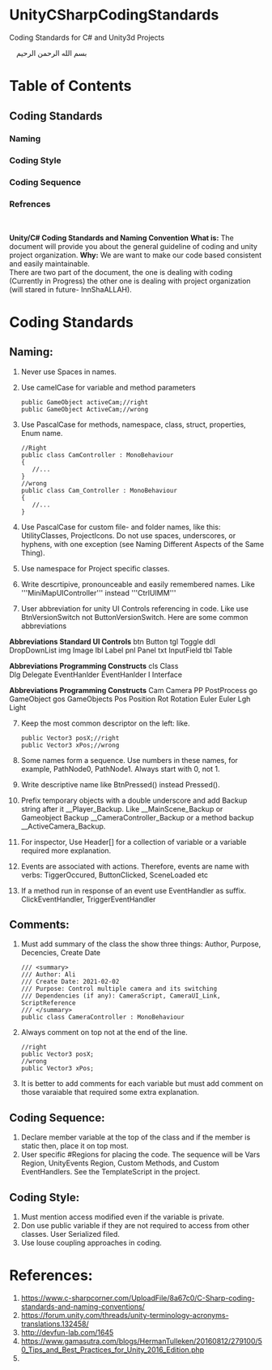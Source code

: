 # UnityCSharpCodingStandards
Coding Standards for C# and Unity3d Projects

 بسم الله الرحمن الرحيم

# Table of Contents

## Coding Standards
### Naming
### Coding Style
### Coding Sequence
### Refrences

 

**Unity/C# Coding Standards and Naming Convention**
**What is:** The document will provide you about the general guideline of coding and unity project organization.
**Why:** We are want to make our code based consistent and easily maintainable.  
There are two part of the document, the one is dealing with coding (Currently in Progress) the other one is dealing with project organization (will stared in future- InnShaALLAH).

# Coding Standards
## Naming:
1.	Never use Spaces in names.
2.	Use camelCase for variable and method parameters
	```
	public GameObject activeCam;//right
	public GameObject ActiveCam;//wrong
	```
3.	Use PascalCase for methods, namespace, class, struct, properties, Enum  name.
	```
	//Right
	public class CamController : MonoBehaviour  
	{  
	   //...  
	} 
	//wrong
	public class Cam_Controller : MonoBehaviour
	{  
	   //...
	}
	```

4.	Use PascalCase for custom file- and folder names, like this: UtilityClasses, ProjectIcons. Do not use spaces, underscores, or hyphens, with one exception (see Naming Different Aspects of the Same Thing).
5.	Use namespace for Project specific classes.
6.	Write descrtipive, pronounceable and easily remembered names. Like '''MiniMapUIController''' instead '''CtrlUIMM'''
6.	User abbreviation for unity UI Controls referencing in code. Like use BtnVersionSwitch not ButtonVersionSwitch. Here are some common abbreviations

**Abbreviations	Standard UI Controls**
btn	Button
tgl	Toggle
ddl	DropDownList
img	Image
lbl	Label
pnl	Panel
txt	InputField
tbl	Table
	
**Abbreviations	Programming Constructs**
cls		Class		
Dlg		Delegate
EventHanlder	EventHanlder
I		Interface

**Abbreviations	Programming Constructs**
Cam	Camera
PP	PostProcess
go	GameObject
gos	GameObjects
Pos	Position
Rot	Rotation
Euler	Euler
Lgh	Light
	

7.	Keep the most common descriptor on the left: like.
	```
	public Vector3 posX;//right
	public Vector3 xPos;//wrong
	```

8.	Some names form a sequence. Use numbers in these names, for example, PathNode0, PathNode1. Always start with 0, not 1.
9.	Write descriptive name like BtnPressed() instead Pressed().
10.	Prefix temporary objects with a double underscore and add Backup string after it __Player_Backup. Like __MainScene_Backup or Gameobject Backup __CameraController_Backup or a method backup __ActiveCamera_Backup.
11.	For inspector, Use Header[] for a collection of variable or a variable required more explanation.
12.	Events are associated with actions. Therefore, events are name with verbs: TiggerOccured, ButtonClicked, SceneLoaded etc
13.	If a method run in response of an event use EventHandler as suffix. ClickEventHandler, TriggerEventHandler

## Comments:
1.	Must add summary of the class the show three things: Author, Purpose, Decencies, Create Date
	```
	/// <summary>
	/// Author: Ali
	/// Create Date: 2021-02-02
	/// Purpose: Control multiple camera and its switching
	/// Dependencies (if any): CameraScript, CameraUI_Link, ScriptReference
	/// </summary>
	public class CameraController : MonoBehaviour
	```
2. Always comment on top not at the end of the line.
	```
	//right
	public Vector3 posX;
	//wrong
	public Vector3 xPos;
	```
	
3. It is better to add comments for each variable but must add comment on those varaiable that required some extra explanation. 

## Coding Sequence:
1.	Declare member variable at the top of the class and if the member is static then, place it on top most.
2.	User specific #Regions for placing the code. The sequence will be Vars Region, UnityEvents Region, Custom Methods, and Custom EventHandlers. See the TemplateScript in the project.

## Coding Style:
1.	Must mention access modified even if the variable is private.
2.	Don use public variable if they are not required to access from other classes. User Serialized filed.
3.	Use louse coupling approaches in coding.


# References:
1.	https://www.c-sharpcorner.com/UploadFile/8a67c0/C-Sharp-coding-standards-and-naming-conventions/
2.	https://forum.unity.com/threads/unity-terminology-acronyms-translations.132458/
3.	http://devfun-lab.com/1645
4.	https://www.gamasutra.com/blogs/HermanTulleken/20160812/279100/50_Tips_and_Best_Practices_for_Unity_2016_Edition.php
5.	

